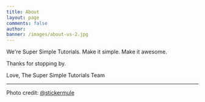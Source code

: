 ```yaml
---
title: About
layout: page
comments: false
author: 
banner: /images/about-us-2.jpg
---
```


We're Super Simple Tutorials. Make it simple. Make it awesome.

Thanks for stopping by.

Love,
The Super Simple Tutorials Team <i id="footer-heart" class="fa fa-heart" aria-hidden="true"></i>

---

Photo credit: [@stickermule](https://unsplash.com/@stickermule)